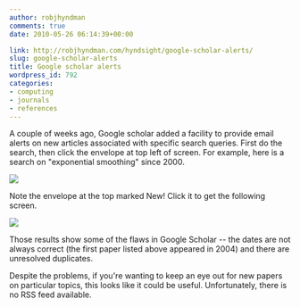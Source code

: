 ```yaml
---
author: robjhyndman
comments: true
date: 2010-05-26 06:14:39+00:00

link: http://robjhyndman.com/hyndsight/google-scholar-alerts/
slug: google-scholar-alerts
title: Google scholar alerts
wordpress_id: 792
categories:
- computing
- journals
- references
---
```


A couple of weeks ago, Google scholar added a facility to provide email alerts on new articles associated with specific search queries. First do the search, then click the envelope at top left of screen. For example, here is a search on "exponential smoothing" since 2000.

[![](/files/scholar_expsmooth.gif)](/files/scholar_expsmooth.gif)

Note the envelope at the top marked New! Click it to get the following screen.


[![](/files/scholar_expsmooth2.gif)](/files/scholar_expsmooth2.gif)


Those results show some of the flaws in Google Scholar -- the dates are not always correct (the first paper listed above appeared in 2004) and there are unresolved duplicates.

Despite the problems, if you're wanting to keep an eye out for new papers on particular topics, this looks like it could be useful. Unfortunately, there is no RSS feed available.
